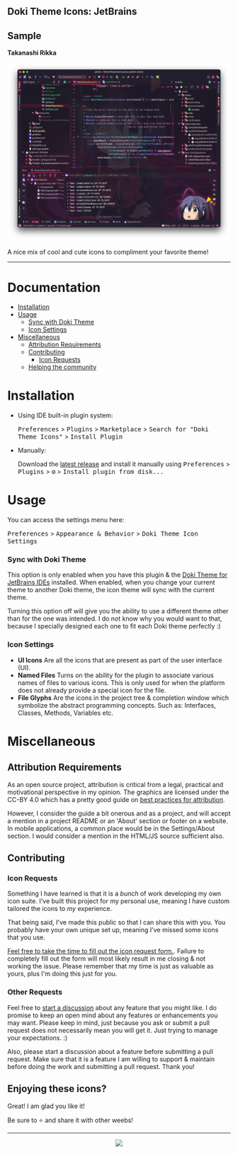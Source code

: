 Doki Theme Icons: JetBrains
---

## Sample

**Takanashi Rikka**

![Rikka](./readmeAssets/rikka.png)


<!-- Plugin description -->
A nice mix of cool and cute icons to compliment your favorite theme!
<!-- Plugin description end -->

---

# Documentation

- [Installation](#installation)
- [Usage](#usage)
  - [Sync with Doki Theme](#sync-with-doki-theme)
  - [Icon Settings](#icon-settings)
- [Miscellaneous](#miscellaneous)
  - [Attribution Requirements](#attribution-requirements)
  - [Contributing](#contributing)
    - [Icon Requests](#icon-requests)
  - [Helping the community](#enjoying-these-icons)

# Installation

- Using IDE built-in plugin system:

  <kbd>Preferences</kbd> > <kbd>Plugins</kbd> > <kbd>Marketplace</kbd> > <kbd>Search for "Doki Theme Icons"</kbd> >
  <kbd>Install Plugin</kbd>

- Manually:

  Download the [latest release](https://github.com/doki-theme/doki-theme-icons-jetbrains/releases/latest) and install it manually using
  <kbd>Preferences</kbd> > <kbd>Plugins</kbd> > <kbd>⚙️</kbd> > <kbd>Install plugin from disk...</kbd>

# Usage

You can access the settings menu here:

<kbd>Preferences</kbd> > <kbd>Appearance & Behavior</kbd> > <kbd>Doki Theme Icon Settings</kbd>

### Sync with Doki Theme

This option is only enabled when you have this plugin & the [Doki Theme for JetBrains IDEs](https://github.com/doki-theme/doki-theme-jetbrains#the-doki-theme-jetbrains-ides) installed.
When enabled, when you change your current theme to another Doki theme, the icon theme will sync with the current theme.

Turning this option off will give you the ability to use a different theme other than for the one was intended.
I do not know why you would want to that, because I specially designed each one to fit each Doki theme perfectly :)

### Icon Settings

- **UI Icons** Are all the icons that are present as part of the user interface (UI).
- **Named Files** Turns on the ability for the plugin to associate various names of files to various icons. This is only used for when the platform does not already provide a special icon for the file.
- **File Glyphs** Are the icons in the project tree & completion window which symbolize the abstract programming concepts. Such as: Interfaces, Classes, Methods, Variables etc.

# Miscellaneous

## Attribution Requirements

As an open source project, attribution is critical from a legal, practical and motivational perspective in my opinion. The graphics are licensed under the CC-BY 4.0 which has a pretty good guide on [best practices for attribution](https://wiki.creativecommons.org/Best_practices_for_attribution).

However, I consider the guide a bit onerous and as a project, and will accept a mention in a project README or an 'About' section or footer on a website. In mobile applications, a common place would be in the Settings/About section. I would consider a mention in the HTML/JS source sufficient also.

## Contributing

### Icon Requests

Something I have learned is that it is a _bunch_ of work developing my own icon suite.
I've built this project for my personal use, meaning I have custom tailored the icons to _my_ experience.

That being said, I've made this public so that I can share this with you.
You probably have your own unique set up, meaning I've missed some icons that you use.

[Feel free to take the time to fill out the icon request form.](https://github.com/doki-theme/doki-theme-icons-jetbrains/issues/new?assignees=Unthrottled&labels=enhancement&template=ICON_REQUEST.yml&title=%5BICON%5D%3A+).
Failure to completely fill out the form will most likely result in me closing & not working the issue.
Please remember that my time is just as valuable as yours, plus I'm doing this just for you.

### Other Requests

Feel free to [start a discussion](https://github.com/doki-theme/doki-theme-icons-jetbrains/discussions) about any feature that you might like.
I do promise to keep an open mind about any features or enhancements you may want.
Please keep in mind, just because you ask or submit a pull request does not necessarily mean you will get it.
Just trying to manage your expectations. :)

Also, please start a discussion about a feature before submitting a pull request. 
Make sure that it is a feature I am willing to support & maintain before doing the work and submitting a pull request. 
Thank you!

## Enjoying these icons?

Great! I am glad you like it!

Be sure to ⭐ and share it with other weebs!

---

<div align="center">
    <img src="https://doki.assets.unthrottled.io/misc/logo_v2.svg" ></img>
</div>
